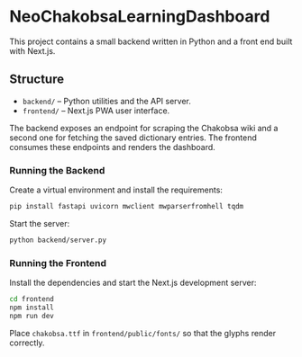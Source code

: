 # NeoChakobsaLearningDashboard

This project contains a small backend written in Python and a front end built with Next.js.

## Structure

- `backend/` – Python utilities and the API server.
- `frontend/` – Next.js PWA user interface.

The backend exposes an endpoint for scraping the Chakobsa wiki and a second one for fetching the saved dictionary entries. The frontend consumes these endpoints and renders the dashboard.

### Running the Backend

Create a virtual environment and install the requirements:

```bash
pip install fastapi uvicorn mwclient mwparserfromhell tqdm
```

Start the server:

```bash
python backend/server.py
```

### Running the Frontend

Install the dependencies and start the Next.js development server:

```bash
cd frontend
npm install
npm run dev
```

Place `chakobsa.ttf` in `frontend/public/fonts/` so that the glyphs render correctly.
